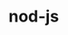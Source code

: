 # nod-js
<!-- pwd — показує поточну дерикторію, де ви знаходитесь
ls — показати які файли і папки
clear — очистити термінал або ctrl+l
ls -l — показати всі файли
ls -la — показати разом з прихованими файлами
cd — навгаціяпо папкам
cd 😱 — виходить на диск D
touch — створює новий файл
mv — переіменовує файл
rm — видаляє
mkdir — створює нову папку -->

<!-- npm init — ініціалізує npm в проєкті і створює файл package.json
npm install — встановлює всі залежності, перелічені в package.json
npm list --depth=0 — виведе в терміналі список локально встановлених пакетів з номерами їх версій, без залежностей
npm install [package-name] — встановить пакет локально у папку node_modules
npm uninstall [package-name] — видалить пакет, встановлений локально і оновить package.json
npm start і npm test — запустить скрипт start або test, розташований в package.json
npm run [custom-script] — запустить кастомний скрипт, розташований в package.json
npm outdated — використовується для пошуку оновлень, виявить сумісні версії програмно і виведе список доступних оновлень
npm update — оновить всі пакети до максимально дозволеної версії
node_modules -->

<!-- команди npm:
npm init — ініціалізує npm в проєкті і створює файл package.json
npm install — встановлює всі залежності, перелічені в package.json
npm list --depth=0 — виведе в терміналі список локально встановлених пакетів з номерами їх версій, без залежностей
npm install [package-name] — встановить пакет локально у папку node_modules
npm uninstall [package-name] — видалить пакет, встановлений локально і оновить package.json
npm start і npm test — запустить скрипт start або test, розташований в package.json
npm run [custom-script] — запустить кастомний скрипт, розташований в package.json
npm outdated — використовується для пошуку оновлень, виявить сумісні версії програмно і виведе список доступних оновлень
npm update — оновить всі пакети до максимально дозволеної версії -->